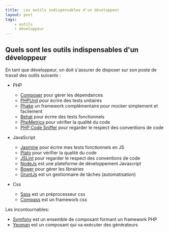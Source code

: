 ```yaml
---
title:  Les outils indispensables d'un développeur
layout: post
tags:
    - outils
    - développeur
---
```


Quels sont les outils indispensables d'un développeur
---------------------

En tant que développeur, on doit s'assurer de disposer sur son poste de travail des outils suivants :

+ PHP
    + [Composer](https://getcomposer.org/) pour gérer les dépendances
    + [PHPUnit](http://www.phpunit.de) pour écrire des tests unitaires
    + [Phake](http://phake.readthedocs.io/en/latest/) un framework complémentaire pour mocker simplement et facilement
    + [Behat](http://www.behat.org) pour écrire des tests fonctionnels
    + [PhpMetrics](http://www.phpmetrics.org) pour vérifier la qualité du code
    + [PHP Code Sniffer](https://github.com/squizlabs/PHP_CodeSniffer) pour regarder le respect des conventions de code

+ JavaScript
    + [Jasmine](http://jasmine.github.io) pour écrire mes tests fonctionnels en JS
    + [Plato](https://github.com/es-analysis/plato) pour vérifier la qualité du code
    + [JSLint](http://www.jslint.com/) pour regarder le respect des conventions de code
    + [NodeJs](https://nodejs.org/) est une plateforme de développement Javascript
    + [Bower](http://bower.io/) pour gérer les librairies
    + [GruntJs](http://gruntjs.com/) est un gestionnaire de tâches (automatisation)
    
+ Css
    + [Sass](http://sass-lang.com/) est un préprocesseur css
    + [Compass](http://compass-style.org/) est un framework css


Les incontournables:

+ [Symfony](https://symfony.com/) est un ensemble de composant formant un framework PHP
+ [Yeoman](http://yeoman.io/) est un composant qui va exécuter des générateurs

